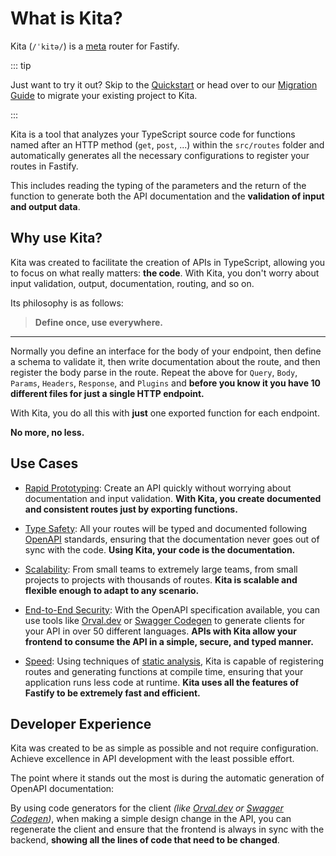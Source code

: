 # What is Kita?

Kita (`/ˈkitə/`) is a [meta](https://en.wikipedia.org/wiki/Metaprogramming)
router for Fastify.

::: tip

Just want to try it out? Skip to the [Quickstart](./getting-started) or head
over to our [Migration Guide](../recipes/migration.md) to migrate your existing
project to Kita.

:::

Kita is a tool that analyzes your TypeScript source code for functions named
after an HTTP method (`get`, `post`, ...) within the `src/routes` folder and
automatically generates all the necessary configurations to register your routes
in Fastify.

This includes reading the typing of the parameters and the return of the
function to generate both the API documentation and the **validation of input
and output data**.

## Why use Kita?

Kita was created to facilitate the creation of APIs in TypeScript, allowing you
to focus on what really matters: **the code**. With Kita, you don't worry about
input validation, output, documentation, routing, and so on.

Its philosophy is as follows:

> **Define once, use everywhere.**

---

Normally you define an interface for the body of your endpoint, then define a
schema to validate it, then write documentation about the route, and then
register the body parse in the route. Repeat the above for `Query`, `Body`,
`Params`, `Headers`, `Response`, and `Plugins` and **before you know it you have
10 different files for just a single HTTP endpoint.**

With Kita, you do all this with **just** one exported function for each
endpoint.

**No more, no less.**

## Use Cases

- <ins>Rapid Prototyping</ins>: Create an API quickly without worrying about
  documentation and input validation. **With Kita, you create documented and
  consistent routes just by exporting functions.**

- <ins>Type Safety</ins>: All your routes will be typed and documented following
  [OpenAPI](https://www.openapis.org) standards, ensuring that the documentation
  never goes out of sync with the code. **Using Kita, your code is the
  documentation.**

- <ins>Scalability</ins>: From small teams to extremely large teams, from small
  projects to projects with thousands of routes. **Kita is scalable and flexible
  enough to adapt to any scenario.**

- <ins>End-to-End Security</ins>: With the OpenAPI specification available, you
  can use tools like [Orval.dev](https://orval.dev) or
  [Swagger Codegen](https://swagger.io/tools/swagger-codegen) to generate
  clients for your API in over 50 different languages. **APIs with Kita allow
  your frontend to consume the API in a simple, secure, and typed manner.**

- <ins>Speed</ins>: Using techniques of
  [static analysis](https://en.wikipedia.org/wiki/Static_program_analysis), Kita
  is capable of registering routes and generating functions at compile time,
  ensuring that your application runs less code at runtime. **Kita uses all the
  features of Fastify to be extremely fast and efficient.**

## Developer Experience

Kita was created to be as simple as possible and not require configuration.
Achieve excellence in API development with the least possible effort.

The point where it stands out the most is during the automatic generation of
OpenAPI documentation:

By using code generators for the client _(like [Orval.dev](https://orval.dev/)
or [Swagger Codegen](https://swagger.io/tools/swagger-codegen/))_, when making a
simple design change in the API, you can regenerate the client and ensure that
the frontend is always in sync with the backend, **showing all the lines of code
that need to be changed**.
